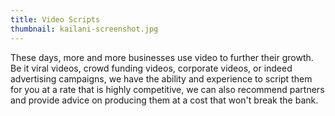 ```yaml
---
title: Video Scripts
thumbnail: kailani-screenshot.jpg
---
```


These days, more and more businesses use video to further their growth. Be it viral videos, crowd funding videos, corporate videos, or indeed advertising campaigns, we have the ability and experience to script them for you at a rate that is highly competitive, we can also recommend partners and provide advice on producing them at a cost that won't break the bank.

